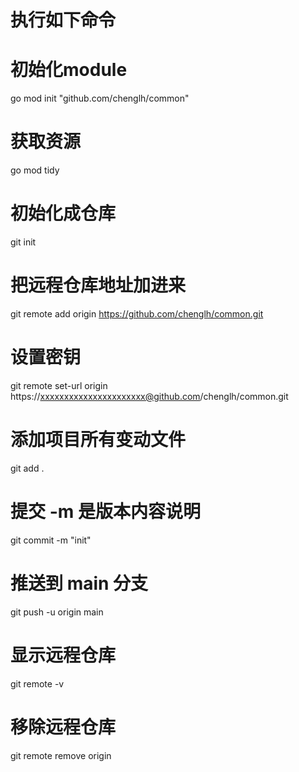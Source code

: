 # 执行如下命令

# 初始化module
go mod init "github.com/chenglh/common"

# 获取资源
go mod tidy

# 初始化成仓库
git init

# 把远程仓库地址加进来
git remote add origin https://github.com/chenglh/common.git

# 设置密钥
git remote set-url origin https://xxxxxxxxxxxxxxxxxxxxxx@github.com/chenglh/common.git

# 添加项目所有变动文件
git add .

# 提交 -m 是版本内容说明
git commit -m "init"

# 推送到 main 分支
git push -u origin main

# 显示远程仓库
git remote -v

# 移除远程仓库
git remote remove origin